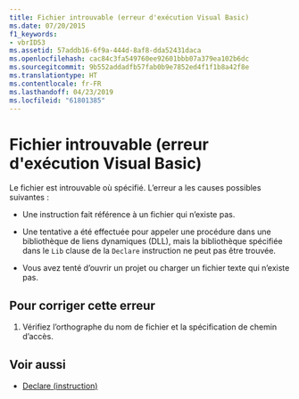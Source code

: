 ```yaml
---
title: Fichier introuvable (erreur d'exécution Visual Basic)
ms.date: 07/20/2015
f1_keywords:
- vbrID53
ms.assetid: 57addb16-6f9a-444d-8af8-dda52431daca
ms.openlocfilehash: cac84c3fa549760ee92601bbb07a379ea102b6dc
ms.sourcegitcommit: 9b552addadfb57fab0b9e7852ed4f1f1b8a42f8e
ms.translationtype: HT
ms.contentlocale: fr-FR
ms.lasthandoff: 04/23/2019
ms.locfileid: "61801385"
---
```

# <a name="file-not-found-visual-basic-run-time-error"></a>Fichier introuvable (erreur d'exécution Visual Basic)
Le fichier est introuvable où spécifié. L’erreur a les causes possibles suivantes :  
  
- Une instruction fait référence à un fichier qui n’existe pas.  
  
- Une tentative a été effectuée pour appeler une procédure dans une bibliothèque de liens dynamiques (DLL), mais la bibliothèque spécifiée dans le `Lib` clause de la `Declare` instruction ne peut pas être trouvée.  
  
- Vous avez tenté d’ouvrir un projet ou charger un fichier texte qui n’existe pas.  
  
## <a name="to-correct-this-error"></a>Pour corriger cette erreur  
  
1. Vérifiez l’orthographe du nom de fichier et la spécification de chemin d’accès.  
  
## <a name="see-also"></a>Voir aussi

- [Declare (instruction)](../../../visual-basic/language-reference/statements/declare-statement.md)
